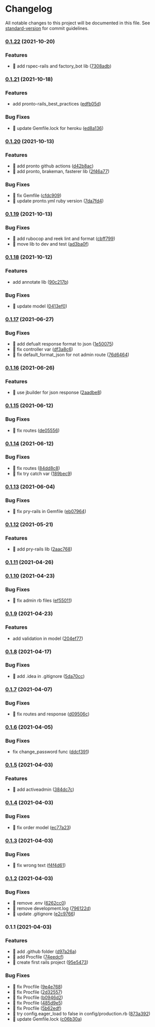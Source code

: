 # Changelog

All notable changes to this project will be documented in this file. See [standard-version](https://github.com/conventional-changelog/standard-version) for commit guidelines.

### [0.1.22](https://github.com/yeukfei02/ecommerce-api/compare/v0.1.21...v0.1.22) (2021-10-20)


### Features

* 🎸 add rspec-rails and factory_bot lib ([7308adb](https://github.com/yeukfei02/ecommerce-api/commit/7308adbf1c87797b65e3ce2b8fdb61cc2a770f37))

### [0.1.21](https://github.com/yeukfei02/ecommerce-api/compare/v0.1.20...v0.1.21) (2021-10-18)


### Features

* add pronto-rails_best_practices ([edfb05d](https://github.com/yeukfei02/ecommerce-api/commit/edfb05d0f3b5e3951939d1bdd71f2610dd1ac075))


### Bug Fixes

* 🐛 update Gemfile.lock for heroku ([ed8a136](https://github.com/yeukfei02/ecommerce-api/commit/ed8a136d72c088639757652bae0484d0e17c056a))

### [0.1.20](https://github.com/yeukfei02/ecommerce-api/compare/v0.1.19...v0.1.20) (2021-10-13)


### Features

* 🎸 add pronto github actions ([d42b8ac](https://github.com/yeukfei02/ecommerce-api/commit/d42b8acd91be3d1e44eb1221a5994a9630e121d2))
* 🎸 add pronto, brakeman, fasterer lib ([2f46a77](https://github.com/yeukfei02/ecommerce-api/commit/2f46a779a72c33efe31cc18e87d2af4944ef7f80))


### Bug Fixes

* 🐛 fix Gemfile ([cfdc909](https://github.com/yeukfei02/ecommerce-api/commit/cfdc909e03b9af91ec3bb8c35103a8bc20010748))
* 🐛 update pronto.yml ruby version ([7da7fd4](https://github.com/yeukfei02/ecommerce-api/commit/7da7fd4cd287c4c2e5bd9ea47358ec614bea4f1a))

### [0.1.19](https://github.com/yeukfei02/ecommerce-api/compare/v0.1.18...v0.1.19) (2021-10-13)


### Bug Fixes

* 🐛 add rubocop and reek lint and format ([cbff799](https://github.com/yeukfei02/ecommerce-api/commit/cbff7996174c3dd36ccc188edb968b6f065a536e))
* 🐛 move lib to dev and test ([ad3ba0f](https://github.com/yeukfei02/ecommerce-api/commit/ad3ba0f9469e609f7b6277bf15bcefa6f23eac37))

### [0.1.18](https://github.com/yeukfei02/ecommerce-api/compare/v0.1.17...v0.1.18) (2021-10-12)


### Features

* add annotate lib ([90c217b](https://github.com/yeukfei02/ecommerce-api/commit/90c217b6e2719cbc090cb6eb08334c758ce25fc1))


### Bug Fixes

* 🐛 update model ([0413ef0](https://github.com/yeukfei02/ecommerce-api/commit/0413ef0c097283e880cf41af5b250bf56261a6ed))

### [0.1.17](https://github.com/yeukfei02/ecommerce-api/compare/v0.1.16...v0.1.17) (2021-06-27)


### Bug Fixes

* 🐛 add defualt response format to json ([1e50075](https://github.com/yeukfei02/ecommerce-api/commit/1e500754f3f64f9f215b3146d82c3a25656ecfe6))
* 🐛 fix controller var ([df3a8c6](https://github.com/yeukfei02/ecommerce-api/commit/df3a8c633d35a9cb7712bbec7b79e1f10bb83f5d))
* 🐛 fix default_format_json for not admin route ([76d6464](https://github.com/yeukfei02/ecommerce-api/commit/76d6464fe453bb9e4e89e5d02c7cdcf215a89d11))

### [0.1.16](https://github.com/yeukfei02/ecommerce-api/compare/v0.1.15...v0.1.16) (2021-06-26)


### Features

* 🎸 use jbuilder for json response ([2aadbe8](https://github.com/yeukfei02/ecommerce-api/commit/2aadbe8e2fb952d8bd5eeebb30f74b5350078994))

### [0.1.15](https://github.com/yeukfei02/ecommerce-api/compare/v0.1.14...v0.1.15) (2021-06-12)


### Bug Fixes

* 🐛 fix routes ([de05556](https://github.com/yeukfei02/ecommerce-api/commit/de05556573f1530118f44add8c6228aab21b308f))

### [0.1.14](https://github.com/yeukfei02/ecommerce-api/compare/v0.1.13...v0.1.14) (2021-06-12)


### Bug Fixes

* 🐛 fix routes ([84dd8c8](https://github.com/yeukfei02/ecommerce-api/commit/84dd8c8fc1381b21bcb93df4247516cec93ad3a0))
* 🐛 fix try catch var ([189bec9](https://github.com/yeukfei02/ecommerce-api/commit/189bec928be4b30c046b8f135d46fadf173ccb54))

### [0.1.13](https://github.com/yeukfei02/ecommerce-api/compare/v0.1.12...v0.1.13) (2021-06-04)


### Bug Fixes

* 🐛 fix pry-rails in Gemfile ([eb07964](https://github.com/yeukfei02/ecommerce-api/commit/eb07964bb6070fb3eaf8c608ea9c112098ae0e09))

### [0.1.12](https://github.com/yeukfei02/ecommerce-api/compare/v0.1.11...v0.1.12) (2021-05-21)


### Features

* 🎸 add pry-rails lib ([2aac768](https://github.com/yeukfei02/ecommerce-api/commit/2aac7689f92b4e02e7b6a41670ededa6d9a52cbc))

### [0.1.11](https://github.com/yeukfei02/ecommerce-api/compare/v0.1.10...v0.1.11) (2021-04-26)

### [0.1.10](https://github.com/yeukfei02/ecommerce-api/compare/v0.1.9...v0.1.10) (2021-04-23)


### Bug Fixes

* 🐛 fix admin rb files ([ef55011](https://github.com/yeukfei02/ecommerce-api/commit/ef55011fea215a8e173db75f438981de23a0423e))

### [0.1.9](https://github.com/yeukfei02/ecommerce-api/compare/v0.1.8...v0.1.9) (2021-04-23)


### Features

* add validation in model ([204ef77](https://github.com/yeukfei02/ecommerce-api/commit/204ef77dfb8c1dce36c7db9cc00a172a81d2790e))

### [0.1.8](https://github.com/yeukfei02/ecommerce-api/compare/v0.1.7...v0.1.8) (2021-04-17)


### Bug Fixes

* 🐛 add .idea in .gitignore ([5da70cc](https://github.com/yeukfei02/ecommerce-api/commit/5da70cc43caf1b0bf30d05d8755d1de24029faad))

### [0.1.7](https://github.com/yeukfei02/ecommerce-api/compare/v0.1.6...v0.1.7) (2021-04-07)


### Bug Fixes

* 🐛 fix routes and response ([d09506c](https://github.com/yeukfei02/ecommerce-api/commit/d09506ca62b515feb1ed151bf10e8b3ecd41b97d))

### [0.1.6](https://github.com/yeukfei02/ecommerce-api/compare/v0.1.5...v0.1.6) (2021-04-05)


### Bug Fixes

* fix change_password func ([ddcf391](https://github.com/yeukfei02/ecommerce-api/commit/ddcf3919ba532615c133b0d3ba77fccbaa74dee5))

### [0.1.5](https://github.com/yeukfei02/ecommerce-api/compare/v0.1.4...v0.1.5) (2021-04-03)


### Features

* 🎸 add activeadmin ([384dc7c](https://github.com/yeukfei02/ecommerce-api/commit/384dc7ca38f7d792abb25c29518c8858ec63c488))

### [0.1.4](https://github.com/yeukfei02/ecommerce-api/compare/v0.1.3...v0.1.4) (2021-04-03)


### Bug Fixes

* 🐛 fix order model ([ec77a23](https://github.com/yeukfei02/ecommerce-api/commit/ec77a233a88a069276273f21f2327a73c5c82947))

### [0.1.3](https://github.com/yeukfei02/ecommerce-api/compare/v0.1.2...v0.1.3) (2021-04-03)


### Bug Fixes

* 🐛 fix wrong text ([f4f4d61](https://github.com/yeukfei02/ecommerce-api/commit/f4f4d615af6c633c77309cd73c9c1b67faa1f0e6))

### [0.1.2](https://github.com/yeukfei02/ecommerce-api/compare/v0.1.1...v0.1.2) (2021-04-03)


### Bug Fixes

* 🐛 remove .env ([6262cc0](https://github.com/yeukfei02/ecommerce-api/commit/6262cc0581cbc9ee155854438a428467edec493c))
* 🐛 remove development.log ([796122d](https://github.com/yeukfei02/ecommerce-api/commit/796122df0e1cbeadb2e0bf77b3d2ed9d9ab136ba))
* 🐛 update .gitignore ([e2c9766](https://github.com/yeukfei02/ecommerce-api/commit/e2c9766cae154ebfd6577330a08d9dcc7c1dcf8e))

### 0.1.1 (2021-04-03)


### Features

* 🎸 add .github folder ([d97a26a](https://github.com/yeukfei02/ecommerce-api/commit/d97a26a7bade8cc8b5f32a5346200c9905059526))
* 🎸 add Procfile ([74eedcf](https://github.com/yeukfei02/ecommerce-api/commit/74eedcf8df515351be57422758c024a20ee54c84))
* 🎸 create first rails project ([95e5473](https://github.com/yeukfei02/ecommerce-api/commit/95e54739d5df7ad4b12730261e46920330bddf91))


### Bug Fixes

* 🐛 fix Procfile ([9e4e768](https://github.com/yeukfei02/ecommerce-api/commit/9e4e768536b890ba350bb5bf2bf49e6204f33ea8))
* 🐛 fix Procfile ([2d32557](https://github.com/yeukfei02/ecommerce-api/commit/2d3255770b81833732eb89f7d614898a4df2fb5b))
* 🐛 fix Procfile ([b0946d2](https://github.com/yeukfei02/ecommerce-api/commit/b0946d2ea1c0fa01a9759f8b86da6a7395e7f571))
* 🐛 fix Procfile ([485d9e5](https://github.com/yeukfei02/ecommerce-api/commit/485d9e551499a22bdbb897283f01012d55b54221))
* 🐛 fix Procfile ([5b62edf](https://github.com/yeukfei02/ecommerce-api/commit/5b62edfb7e138e4f3186066b108ae839ff43fb34))
* 🐛 try config.eager_load to false in config/production.rb ([873a392](https://github.com/yeukfei02/ecommerce-api/commit/873a3929f63709bf9b4b1fef5e6ef744565a3f9d))
* 🐛 update Gemfile.lock ([c06b30a](https://github.com/yeukfei02/ecommerce-api/commit/c06b30a53df23f64e6d26b923adfbe8895ffe901))
